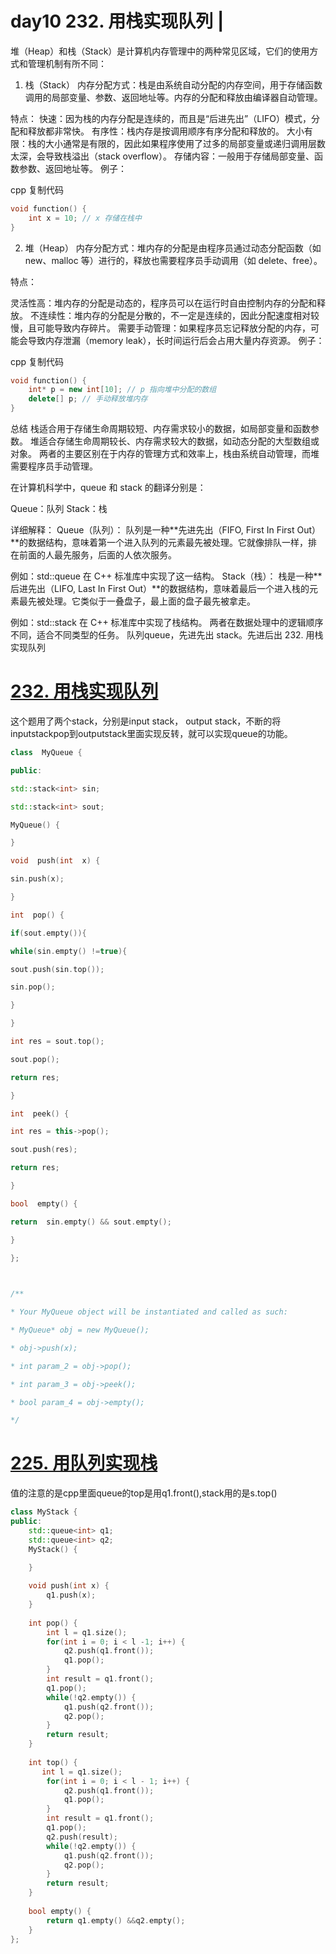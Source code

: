 # day10 232. 用栈实现队列 |
堆（Heap）和栈（Stack）是计算机内存管理中的两种常见区域，它们的使用方式和管理机制有所不同：

1. 栈（Stack）
内存分配方式：栈是由系统自动分配的内存空间，用于存储函数调用的局部变量、参数、返回地址等。内存的分配和释放由编译器自动管理。

特点：
快速：因为栈的内存分配是连续的，而且是“后进先出”（LIFO）模式，分配和释放都非常快。
有序性：栈内存是按调用顺序有序分配和释放的。
大小有限：栈的大小通常是有限的，因此如果程序使用了过多的局部变量或递归调用层数太深，会导致栈溢出（stack overflow）。
存储内容：一般用于存储局部变量、函数参数、返回地址等。
例子：

cpp
复制代码
```cpp
void function() {
    int x = 10; // x 存储在栈中
}
```
2. 堆（Heap）
内存分配方式：堆内存的分配是由程序员通过动态分配函数（如 new、malloc 等）进行的，释放也需要程序员手动调用（如 delete、free）。

特点：

灵活性高：堆内存的分配是动态的，程序员可以在运行时自由控制内存的分配和释放。
不连续性：堆内存的分配是分散的，不一定是连续的，因此分配速度相对较慢，且可能导致内存碎片。
需要手动管理：如果程序员忘记释放分配的内存，可能会导致内存泄漏（memory leak），长时间运行后会占用大量内存资源。
例子：

cpp
复制代码
```cpp
void function() {
    int* p = new int[10]; // p 指向堆中分配的数组
    delete[] p; // 手动释放堆内存
}
```
总结
栈适合用于存储生命周期较短、内存需求较小的数据，如局部变量和函数参数。
堆适合存储生命周期较长、内存需求较大的数据，如动态分配的大型数组或对象。
两者的主要区别在于内存的管理方式和效率上，栈由系统自动管理，而堆需要程序员手动管理。


在计算机科学中，queue 和 stack 的翻译分别是：

Queue：队列
Stack：栈

详细解释：
Queue（队列）：
队列是一种**先进先出（FIFO, First In First Out）**的数据结构，意味着第一个进入队列的元素最先被处理。它就像排队一样，排在前面的人最先服务，后面的人依次服务。

例如：std::queue 在 C++ 标准库中实现了这一结构。
Stack（栈）：
栈是一种**后进先出（LIFO, Last In First Out）**的数据结构，意味着最后一个进入栈的元素最先被处理。它类似于一叠盘子，最上面的盘子最先被拿走。

例如：std::stack 在 C++ 标准库中实现了栈结构。
两者在数据处理中的逻辑顺序不同，适合不同类型的任务。
队列queue，先进先出
stack。先进后出
232. 用栈实现队列
# [232. 用栈实现队列]([https://leetcode.com/problems/reverse-string/](https://leetcode.cn/problems/implement-queue-using-stacks/description/))

这个题用了两个stack，分别是input stack， output stack，不断的将inputstackpop到outputstack里面实现反转，就可以实现queue的功能。
```cpp
class  MyQueue {

public:

std::stack<int> sin;

std::stack<int> sout;

MyQueue() {

}

void  push(int  x) {

sin.push(x);

}

int  pop() {

if(sout.empty()){

while(sin.empty() !=true){

sout.push(sin.top());

sin.pop();

}

}

int res = sout.top();

sout.pop();

return res;

}

int  peek() {

int res = this->pop();

sout.push(res);

return res;

}

bool  empty() {

return  sin.empty() && sout.empty();

}

};

  

/**

* Your MyQueue object will be instantiated and called as such:

* MyQueue* obj = new MyQueue();

* obj->push(x);

* int param_2 = obj->pop();

* int param_3 = obj->peek();

* bool param_4 = obj->empty();

*/
```
# [225. 用队列实现栈](https://leetcode.cn/problems/implement-stack-using-queues/description/)
值的注意的是cpp里面queue的top是用q1.front(),stack用的是s.top()
```cpp
class MyStack {
public:
    std::queue<int> q1;
    std::queue<int> q2;
    MyStack() {

    }
    
    void push(int x) {
        q1.push(x);
    }
    
    int pop() {
        int l = q1.size();
        for(int i = 0; i < l -1; i++) {
            q2.push(q1.front());
            q1.pop();
        }
        int result = q1.front();
        q1.pop();
        while(!q2.empty()) {
            q1.push(q2.front());
            q2.pop();
        }
        return result;
    }
    
    int top() {
       int l = q1.size();
        for(int i = 0; i < l - 1; i++) {
            q2.push(q1.front());
            q1.pop();
        }
        int result = q1.front();
        q1.pop();
        q2.push(result);
        while(!q2.empty()) {
            q1.push(q2.front());
            q2.pop();
        }
        return result;
    }
    
    bool empty() {
        return q1.empty() &&q2.empty();
    }
};
```
